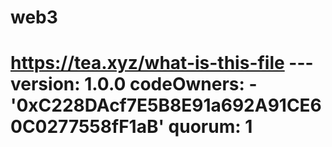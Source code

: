 # web3
# https://tea.xyz/what-is-this-file --- version: 1.0.0 codeOwners:   - '0xC228DAcf7E5B8E91a692A91CE60C0277558fF1aB' quorum: 1
